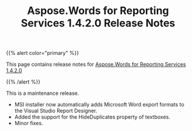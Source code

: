 ﻿---
title: Aspose.Words for Reporting Services 1.4.2.0 Release Notes
articleTitle: Aspose.Words for Reporting Services 1.4.2.0 Release Notes
linktitle: Aspose.Words for Reporting Services 1.4.2.0 Release Notes
description: "Aspose.Words for Reporting Services 1.4.2.0 Release Notes – the latest updates and fixes."
type: docs
weight: 40
url: /reportingservices/aspose-words-for-reporting-services-1-4-2-0-release-notes/
---

{{% alert color="primary" %}}

This page contains release notes for [Aspose.Words for Reporting Services 1.4.2.0](https://downloads.aspose.com/words/reportingservices/new-releases/aspose.words-for-reporting-services-1.4.2.0/)

{{% /alert %}}

This is a maintenance release.

- MSI installer now automatically adds Microsoft Word export formats to the Visual Studio Report Designer.
- Added the support for the HideDuplicates property of textboxes.
- Minor fixes.
